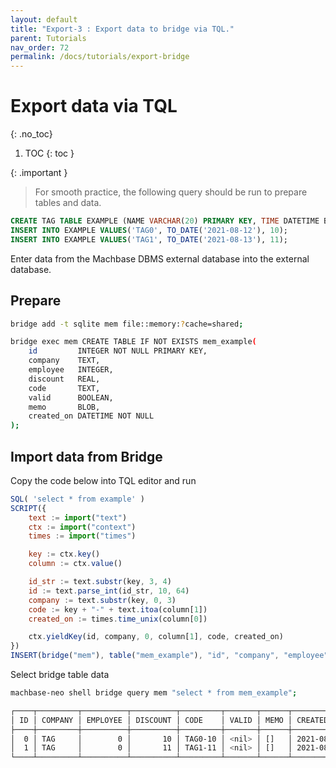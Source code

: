 ```yaml
---
layout: default
title: "Export-3 : Export data to bridge via TQL."
parent: Tutorials
nav_order: 72
permalink: /docs/tutorials/export-bridge
---
```


# Export data via TQL
{: .no_toc}

1. TOC
{: toc }

{: .important }
> For smooth practice, the following query should be run to prepare tables and data.
```sql
CREATE TAG TABLE EXAMPLE (NAME VARCHAR(20) PRIMARY KEY, TIME DATETIME BASETIME, VALUE DOUBLE SUMMARIZED);
INSERT INTO EXAMPLE VALUES('TAG0', TO_DATE('2021-08-12'), 10);
INSERT INTO EXAMPLE VALUES('TAG1', TO_DATE('2021-08-13'), 11);
```
>

Enter data from the Machbase DBMS external database into the external database.

## Prepare

```sh
bridge add -t sqlite mem file::memory:?cache=shared;

bridge exec mem CREATE TABLE IF NOT EXISTS mem_example(
    id         INTEGER NOT NULL PRIMARY KEY,
    company    TEXT,
    employee   INTEGER,
    discount   REAL,
    code       TEXT,
    valid      BOOLEAN,
    memo       BLOB,
    created_on DATETIME NOT NULL
);
```

## Import data from Bridge

Copy the code below into TQL editor and run

```js
SQL( 'select * from example' )
SCRIPT({
    text := import("text")
    ctx := import("context")
    times := import("times")

    key := ctx.key()
    column := ctx.value()

    id_str := text.substr(key, 3, 4)
    id := text.parse_int(id_str, 10, 64) 
    company := text.substr(key, 0, 3)
    code := key + "-" + text.itoa(column[1])
    created_on := times.time_unix(column[0])

    ctx.yieldKey(id, company, 0, column[1], code, created_on)
})
INSERT(bridge("mem"), table("mem_example"), "id", "company", "employee", "discount", "code", "created_on")
```

Select bridge table data

```sh
machbase-neo shell bridge query mem "select * from mem_example";

┌────┬─────────┬──────────┬──────────┬─────────┬───────┬──────┬───────────────────────────────┐
│ ID │ COMPANY │ EMPLOYEE │ DISCOUNT │ CODE    │ VALID │ MEMO │ CREATED_ON                    │
├────┼─────────┼──────────┼──────────┼─────────┼───────┼──────┼───────────────────────────────┤
│  0 │ TAG     │        0 │       10 │ TAG0-10 │ <nil> │ []   │ 2021-08-12 00:00:00 +0900 KST │
│  1 │ TAG     │        0 │       11 │ TAG1-11 │ <nil> │ []   │ 2021-08-13 00:00:00 +0900 KST │
└────┴─────────┴──────────┴──────────┴─────────┴───────┴──────┴───────────────────────────────┘
```
